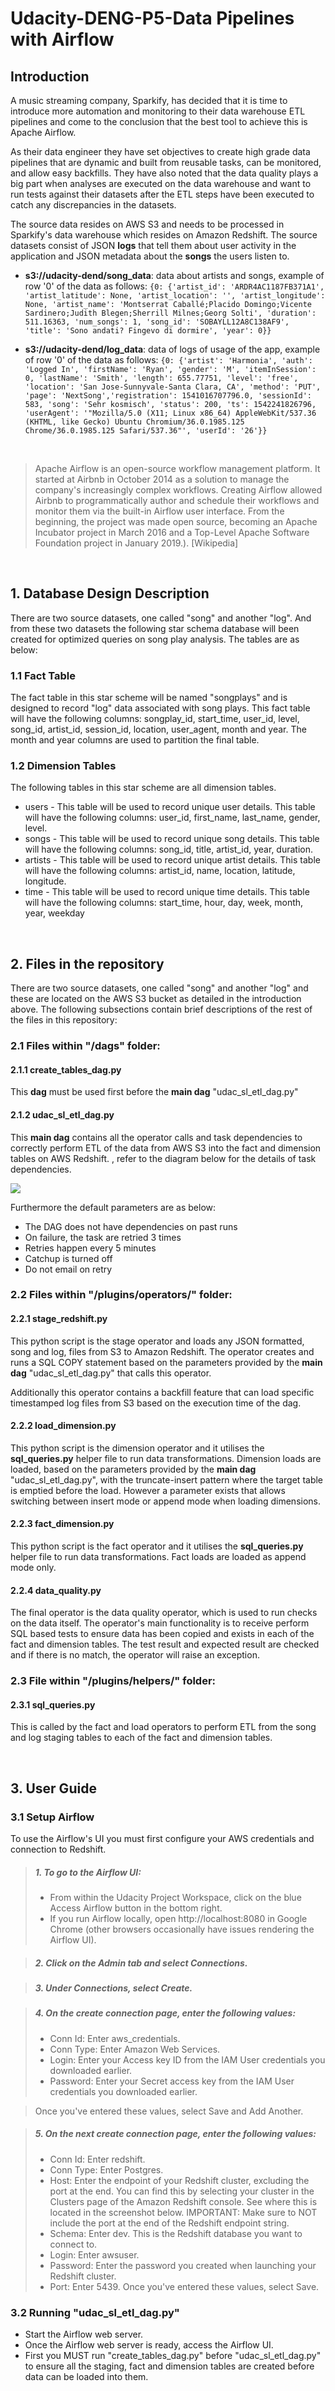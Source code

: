 # Udacity-DENG-P5-Data Pipelines with Airflow

## Introduction
A music streaming company, Sparkify, has decided that it is time to introduce more automation and monitoring to their data warehouse ETL pipelines and come to the conclusion that the best tool to achieve this is Apache Airflow.

As their data engineer they have set objectives to create high grade data pipelines that are dynamic and built from reusable tasks, can be monitored, and allow easy backfills. They have also noted that the data quality plays a big part when analyses are executed on the data warehouse and want to run tests against their datasets after the ETL steps have been executed to catch any discrepancies in the datasets.

The source data resides on AWS S3 and needs to be processed in Sparkify's data warehouse which resides on Amazon Redshift. The source datasets consist of JSON **logs** that tell them about user activity in the application and JSON metadata about the **songs** the users listen to.

* **s3://udacity-dend/song_data**: data about artists and songs, example of row '0' of the data as follows:
  `{0: {'artist_id': 'ARDR4AC1187FB371A1', 'artist_latitude': None, 'artist_location': '', 'artist_longitude': None, 'artist_name': 'Montserrat Caballé;Placido Domingo;Vicente Sardinero;Judith Blegen;Sherrill Milnes;Georg Solti', 'duration': 511.16363, 'num_songs': 1, 'song_id': 'SOBAYLL12A8C138AF9', 'title': 'Sono andati? Fingevo di dormire', 'year': 0}}`

* **s3://udacity-dend/log_data**: data of logs of usage of the app, example of row '0' of the data as follows:
  `{0: {'artist': 'Harmonia', 'auth': 'Logged In', 'firstName': 'Ryan', 'gender': 'M', 'itemInSession': 0, 'lastName': 'Smith', 'length': 655.77751, 'level': 'free', 'location': 'San Jose-Sunnyvale-Santa Clara, CA', 'method': 'PUT', 'page': 'NextSong','registration': 1541016707796.0, 'sessionId': 583, 'song': 'Sehr kosmisch', 'status': 200, 'ts': 1542241826796, 'userAgent': '"Mozilla/5.0 (X11; Linux x86_64) AppleWebKit/537.36 (KHTML, like Gecko) Ubuntu Chromium/36.0.1985.125 Chrome/36.0.1985.125 Safari/537.36"', 'userId': '26'}}`

<br/>

> Apache Airflow is an open-source workflow management platform. It started at Airbnb in October 2014 as a solution to manage the company's increasingly complex workflows. Creating Airflow allowed Airbnb to programmatically author and schedule their workflows and monitor them via the built-in Airflow user interface. From the beginning, the project was made open source, becoming an Apache Incubator project in March 2016 and a Top-Level Apache Software Foundation project in January 2019.). [Wikipedia]

<br/>

## 1. Database Design Description
There are two source datasets, one called "song" and another "log". And from these two datasets the following star schema database will been created for optimized queries on song play analysis. The tables are as below:

### 1.1 Fact Table
The fact table in this star scheme will be named "songplays" and is designed to record "log" data associated with song plays. This fact table will have the
following columns: songplay_id, start_time, user_id, level, song_id, artist_id, session_id, location, user_agent, month and year. The month and year columns are used to partition the final table. 

### 1.2 Dimension Tables
The following tables in this star scheme are all dimension tables.
- users - This table will be used to record unique user details. This table will have the following columns:
            user_id, first_name, last_name, gender, level.
- songs - This table will be used to record unique song details. This table will have the following columns:
            song_id, title, artist_id, year, duration.
- artists - This table will be used to record unique artist details. This table will have the following columns:
            artist_id, name, location, latitude, longitude.
- time - This table will be used to record unique time details. This table will have the following columns: 
            start_time, hour, day, week, month, year, weekday

<br/>

## 2. Files in the repository
There are two source datasets, one called "song" and another "log" and these are located on the AWS S3 bucket as detailed in the introduction above. The following subsections contain brief descriptions of the rest of the files in this repository: 

### 2.1 Files within "/dags" folder:
#### 2.1.1 create_tables_dag.py
This **dag** must be used first before the **main dag** "udac_sl_etl_dag.py"

#### 2.1.2 udac_sl_etl_dag.py
This **main dag** contains all the operator calls and task dependencies to correctly perform ETL of the data from AWS S3 into the fact and dimension tables on AWS Redshift. , refer to the diagram below for the details of task dependencies.

![](https://github.com/manchhui/Udacity-DENG-P5-Airflow/blob/master/0F8A8AC5-6E35-40D6-B3B8-13A6489AE179_4_5005_c.jpeg)

Furthermore the default parameters are as below:
* The DAG does not have dependencies on past runs
* On failure, the task are retried 3 times
* Retries happen every 5 minutes
* Catchup is turned off
* Do not email on retry

### 2.2 Files within "/plugins/operators/" folder:
#### 2.2.1 stage_redshift.py
This python script is the stage operator and loads any JSON formatted, song and log, files from S3 to Amazon Redshift. The operator creates and runs a SQL COPY statement based on the parameters provided by the **main dag** "udac_sl_etl_dag.py" that calls this operator.

Additionally this operator contains a backfill feature that can load specific timestamped log files from S3 based on the execution time of the dag.

#### 2.2.2 load_dimension.py
This python script is the dimension operator and it utilises the **sql_queries.py** helper file to run data transformations. Dimension loads are loaded, based on the parameters provided by the **main dag** "udac_sl_etl_dag.py", with the truncate-insert pattern where the target table is emptied before the load. However a parameter exists that allows switching between insert mode or append mode when loading dimensions. 

#### 2.2.3 fact_dimension.py
This python script is the fact operator and it utilises the **sql_queries.py** helper file to run data transformations. Fact loads are loaded as append mode only.

#### 2.2.4 data_quality.py
The final operator is the data quality operator, which is used to run checks on the data itself. The operator's main functionality is to receive perform SQL based tests to ensure data has been copied and exists in each of the fact and dimension tables. The test result and expected result are checked and if there is no match, the operator will raise an exception.

### 2.3 File within "/plugins/helpers/" folder:
#### 2.3.1 sql_queries.py
This is called by the fact and load operators to perform ETL from the song and log staging tables to each of the fact and dimension tables.

<br/>

## 3. User Guide
### 3.1 Setup Airflow
To use the Airflow's UI you must first configure your AWS credentials and connection to Redshift.

> ##### 1. To go to the Airflow UI:
> * From within the Udacity Project Workspace, click on the blue Access Airflow button in the bottom right.
> * If you run Airflow locally, open http://localhost:8080 in Google Chrome (other browsers occasionally have issues rendering the Airflow UI).

> ##### 2. Click on the Admin tab and select Connections.

> ##### 3. Under Connections, select Create.

> ##### 4. On the create connection page, enter the following values:
> * Conn Id: Enter aws_credentials.
> * Conn Type: Enter Amazon Web Services.
> * Login: Enter your Access key ID from the IAM User credentials you downloaded earlier.
> * Password: Enter your Secret access key from the IAM User credentials you downloaded earlier.

> Once you've entered these values, select Save and Add Another.

> ##### 5. On the next create connection page, enter the following values:
> * Conn Id: Enter redshift.
> * Conn Type: Enter Postgres.
> * Host: Enter the endpoint of your Redshift cluster, excluding the port at the end. You can find this by selecting your cluster in the Clusters page of the Amazon Redshift console. See where this is located in the screenshot below. IMPORTANT: Make sure to NOT include the port at the end of the Redshift endpoint string.
> * Schema: Enter dev. This is the Redshift database you want to connect to.
> * Login: Enter awsuser.
> * Password: Enter the password you created when launching your Redshift cluster.
> * Port: Enter 5439.
> Once you've entered these values, select Save.


### 3.2 Running "udac_sl_etl_dag.py"
* Start the Airflow web server. 
* Once the Airflow web server is ready, access the Airflow UI. 
* First you MUST run "create_tables_dag.py" before "udac_sl_etl_dag.py" to ensure all the staging, fact and dimension tables are created before data can be loaded into them.



